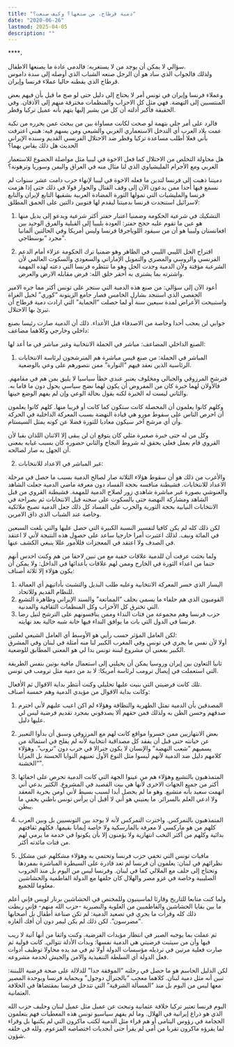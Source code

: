 ```yaml
---
title: "دمية قرطاج، من صنعها؟ وكيف صنعت؟"
date: "2020-06-26"
lastmod: 2025-04-05
description: ""
---
```

****،

سؤالي لا يمكن أن يوجد من لا يستغربه: فالدمى عادة ما يصنعها الاطفال.   
ولذلك فالجواب الذي ساد هو أن الرجل صنعه الشباب الذي أوصله إلى سدة داموس قرطاج الذي يقطنه حاليا عملاء فرنسا وإيران.

وعملاء فرنسا وإيران في تونس أمر لا يحتاج إلى دليل حتى لو صح ما قيل بأن فيهم بعض المنتسبين إلى النهضة. فهي مثل كل الاحزاب والمنظمات مخترقة منهم إلى الأذقان. وفي الحقيقة فأكبر أدلته أن كل من يشير إليها يتهم بأنه عميل تركيا وقطر.

فالرد على أمر جلي بتهمة لو صحت لكانت مساواة بين من يبحث عمن يحرره من نكبة عمت بلاد العرب أي التدخل الاستعماري الغربي والشيعي ومن يسهم فيه: هبني اعترفت بأني فعلا أطلب مساعدة تركيا وقطر ضد الاحتلال الفرنسي القديم وسنده الإيراني الحديث هل ذلك يقاس بهما؟

هل محاولة التخلص من الاحتلال كما فعل الاخوة في ليبيا مثل مواصلة الخضوع للاستعمار الغربي ومع الأجرام المليشياوي الذي لنا مثال منه في العراق واليمن وسوريا وترهونة؟

دميتنا ذهبت إلى فرنسا لتدين ما فعله الاخوة في ليبيا لإنهاء حرب دامت عشر سنوات لم نسمع فيها أحدا ممن يدعون الآن إلى وقف القتال والحوار قولا في ذلك حتى إذا هزمت فرنسا والمليشيات التي تمولها الثورة المضادة العربية بشقيها التابع لإيران والتابع لاسرائيل استنجدت فرنسا بدميتنا ليقدم لها فتويين دالتين على الحمق المطلق:

1. التشكيك في شرعية الحكومة وضمنيا اعتبار حفتر أكثر شرعية ويدعو إلى بديل منها هو عين ما تقوم عليه حجج حفتر: العودة بليبيا إلى القبلية والفرق الوحيد بين افغانستان وليبيا هو أن من سيقود اللوياجرقا فرنسا وليس أمريكا وفي الحالتين ألمانيا مجرد “بوسطاجي”.

2. اقتراح الحل الليبي الليبي في الظاهر وهو ضمنيا ترك الحكومة عزلاء أمام الدعم الفرنسي والروسي والمصري والتمويل الإماراتي والسعودي والسكوت العالمي لأن الشرعية مؤقتة ولأن الدمية وجدت الحل وهو ما تنتظره فرنسا التي دعته لهذه المهمة واشترته بما يشترى به أحقر خلق الله: قرض مقابله الارض والعرض.

أعود الآن إلى سؤالي: من صنع هذه الدمية التي ستجر على تونس أكثر مما جره الامير الحفصي الذي استنجد بشارل الخامس فصار جامع الزيتونة “كوري” لخيل الغزاة واستبيحت الأعراض لمدة سبعين سنة أو لما حصلت “الحماية” التي ارادت دمية قرطاج أن تبرئ بها الاحتلال.

جوابي لن يعجب أحدا وخاصة من الاصدقاء قبل الأعداء. ذلك أن الدمية صارت رئيسا بصنع داخلي وخارجي وكلاهما مضاعف:

الصنع الداخلي المضاعف: مباشر في الحملة الانتخابية وغير مباشر في ما أعد لها:

1. المباشر في الحملة: من صنع قيس مباشرة هم المترشحون لرئاسة الانتخابات الرئاسية الذين نعقد فيهم “النوارة” ممن نتصورهم على وعي بالوضعية.

فترشح المرزوقي والجبالي ومخلوف يعتبر عندي خطأ سياسيا لا يليق بمن هم في مقامهم. فالأولان لهما خبرة كان من المفروض أن يكون لهما نضج سياسي يحول دون ما قاما به. والثاني ليست له الخبرة لكنه يقول بحالة الوعي وإن لم يفهم الوضع حينها.

وكلهم كانوا يعلمون أن المحصلة كانت ستكون كما كانت أو قريبا منها. كلهم كانوا يعلمون أن احرص الناس على سقوط مورو هي قيادة النهضة بسبب المعركة الداخلية في الحركة وأن أي مرشح آخر سيكون معاديا للثورة فضلا عن كونه يمثل السيستام.

وكل من له حتى خبرة صغيرة مثلي كان يتوقع ان لن يبقى إلا الاثنان اللذان بقيا لأن القروي قام بعمل فعلي يحقق له شروط النجاح والثاني حضوره كان بسبب غيابه بمعنى أن الجهل به صار لصالحه.

2. غير المباشر في الاعداد للانتخابات:

والأغرب من ذلك هو أن سقوط هؤلاء الثلاثة صار لصالح الدمية بسبب ما حصل في مرحلة الاعداد للانتخابات. فشيطنة منافسه بحجة الفساد دون معرفة ماضي الدمية جعلت الشاهد والغنوشي بصورة غير مباشرة شاهدي زور لصلاح الدمية للمهمة. فشيطنة القروي من قبل الشاهد ومشاركة النهضة حتى بالسكوت على سجنه قبل الانتخابات ثم بصراحة في الانتخابات النيابية بحجة الثورية والحرب على الفساد كل ذلك جعل الدمية تصبح ملائكية وخاصة عند الشباب الذي ذاق الامرين.

لكن ذلك كله لم يكن كافيا لتفسير النسبة الكبيرة التي حصل عليها والتي بلغت السبعين في المائة ونيف. لذلك اعتبرت أمرا خارجيا ساعد على حصول هذه النتيجة لأني لا اعتقد في الصدف ولا اعتقد في المعجزات فللأمور عللا ينبغي الكشف عنها.

ولما بحثت عرفت أن للدمية علاقات خفية مع من تبين لاحقا من هم وكنت احدس أنهم حتما من اعداء الثورة في الخارج وممن لهم علاقات بأعدائها في الداخل: ولا يمكن أن يكون هؤلاء إلا ثلاثة أصناف:  
1. اليسار الذي خسر المعركة الانتخابية وعليه طلب البديل والتشبث بأداتيهم أي العمالة للنظام القديم وللاتحاد.  
2. القوميون الذي هم حلفاء ما يسمى بحلف “المماتعة” والسند الإيراني وظاهرة التشيع التي تخترق كل الأحزاب وكل المنظمات الثقافية والمدنية.  
3. حزب فرنسا وهم مجموعة من فتات النداء وممن ينافسونهم على الترشح لنيل رضا فرنسا في الدول التي بات ما يوافق النداء فيها خانة شبه خالية بعد نهايته.

لكن العامل المؤثر حسب رأيي هو الأوسط أي العامل الشيعي لعلتين:  
أولا لأن نفس ما يجري في تونس وفي المغرب الكبير لنا منه أمثلة في لبنان وفي المشرق الكبير بمعنى أن مشروع لبننة تونس بدا لي هو المعنى المطابق للوضعية.

ثانيا التعاون بين إيران وروسيا يمكن أن يحيلني إلى استعمال مافية بوتين بنفس الطريقة التي استعملت في إيصال ترومب لرئاسة أمريكا: لا بد من دمية مثل ترومب في تونس.

تلك كانت فرضيتي التي بنيت عليها تحليلي وكنت أنتظر بداية الاقوال ثم الأفعال.  
وكانت بداية الاقوال من مؤيدي الدمية وهم خمسة أصناف:

1. المصدقين بأن الدمية تمثل الطهرية والنظافة وهؤلاء لم اكن اعيب عليهم لأني احترم صدقهم وحسن الظن به ولذلك فمن حقهم ألا يصدقوني بمجرد تقديم فرضية ليس لي عليها دليل.

2. بعض الانتهازيين ممن خسروا مواقع كانت لهم مع المرزوقي وسبق أن بدأوا التعبير عن خيانته حتى قبل أن يفقد كل مصداقية انتخابية لأنه لم يفلح في استمالة من يسميهم “شعب النهضة” والإنسان لا يكون جنرالا في حرب دون “تروب”. وهؤلاء كلامهم دليل ضد الدمية لأنهم ليسوا مثل النوع الأول تعنيهم النوايا الحسنة بل المزايا “الخشنة”.

3. المتمذهبون بالتشيع وهؤلاء هم من عينوا الجهة التي كانت الدمية تحرص على اخفائها أكثر من جميع الجهات الاخرى لأنها هي بيت القصيد في المشروع. الكثير يدعي أني اتهمت سعيد بأنه متشيع. وهو ما لم يحصل أبدا لسبب بسيط لأني أومن بحرية المعقد ولا ادعي العلم بالسرائر. ما يعنيني هو أني لا أقبل أن يرأس تونس باطني يخفي ما يبطن.

4. المتمذهبون بالتمركس. واخترت التمركس لأنه لا يوجد بين التونسيين بل وبين العرب كلهم من هو ماركسي لا معرفة بالمارسكية ولا خاصة إيمانا بقيمها. فكلهم ثقافتهم بدائية وكلهم من أكثر النخب انتهازية ولا يؤمنون إلا بأن يكونوا في خدمة ما يرمي لهم من فتات مائدته أكثر.

5. مافيات تونس التي تخفي حزب فرنسا وتحتمي به وهؤلاء مشكلهم عين مشكل نظرائهم في لبنان: يعلمون أن فرنسا لم تعد قادرة على السيطرة المباشرة بمفردها وتحتاج إلى حلف مع الملالي كما في لبنان. وفرنسا ليس من اليوم بل منذ الحروب الصليبية وخاصة في غزو مصر والهلال كان حلفها مع الدولة الفاطمية والحشاشين معلوما للجميع.

ولما كنت متابعا للتاريخ وقارئا لماسينيون وللمختص في الحشاشين برنار لويس فإني أعلم ما بين بقايا الحشاشين والفاطميين من العلوية والنصيرية -حزب الله منهم- فإني ربطت ذلك كله وقرأت ما يجري في تصعيد الدمية: لم تكن صناعة أطفال بل أصحابها “مضرسون”. لكن ذلك لم يكن ليمر دون أن أفك ألغازه.

ثم عملت بما يوجبه الصبر في انتظار مؤيدات الفرضية. وكنت واثقا من أنها آتية لا ريب فيها وأن من سيثبت فرضيتي هي الدمية نفسها: وبدأت الأدلة تتوالى. كانت قولية ثم صارت فعلية مرتين في ترذيله مؤسسات الدولة أولا ثم في مد يده محاولا توظيف أدوات فعل الدولة أي السلطة التنفيذية والامن والجيش لخدمة مشروعه.

لكن الدليل الحاسم هو ما حصل في رحلته “الموفقة جدا” للدلالة على صحة فرضية اللبننة: تبين أنه مثل دمية لبنان. كلاهما معجب “بالجنرال دوجول” وبحماية فرنسا وبوحدة المصير معها ليس من اليوم بل منذ “المسألة الشرقية” التي تتدخل فرنسا بمقتضاها في الخلافة العثمانية.

اليوم فرنسا تعتبر تركيا خلافة عثمانية وتبحث عن عميل مثل عميل لبنان وحليف حزب الله الذي هو ذراع إيرانية في الهلال. وما لم يفهم سياسيو تونس هذه المعطيات فهم يتعلمون الحجامة في رؤوس اليتامى أو هم قراء مثل الدمية لكتب ماكرون التي لم يكتبها بل وقراء لما يقرؤه ماكرون تقربا من أمي لم يقرأ حتى أبجديات اختصاصه المزعوم. ولله في خلقه شؤون.

###
